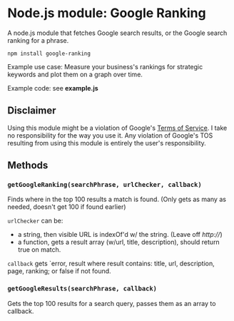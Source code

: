 # Node.js module: Google Ranking

A node.js module that fetches Google search results, or the Google search ranking for a phrase.

`npm install google-ranking`

Example use case: Measure your business's rankings for strategic keywords and plot them on a graph over time.

Example code: see **example.js**


## Disclaimer

Using this module might be a violation of Google's [Terms of Service](http://www.google.com/terms_of_service.html). I take no responsibility for the way you use it. Any violation of Google's TOS resulting from using this module is entirely the user's responsibility.


## Methods

### `getGoogleRanking(searchPhrase, urlChecker, callback)`

Finds where in the top 100 results a match is found.
(Only gets as many as needed, doesn't get 100 if found earlier)

`urlChecker` can be:
 - a string, then visible URL is indexOf'd w/ the string. (Leave off _http://_)
 - a function, gets a result array (w/url, title, description), should return true on match.

`callback` gets `error, result where result contains: title, url, description, page, ranking; or false if not found.

### `getGoogleResults(searchPhrase, callback)`

Gets the top 100 results for a search query, passes them as an array to callback.
